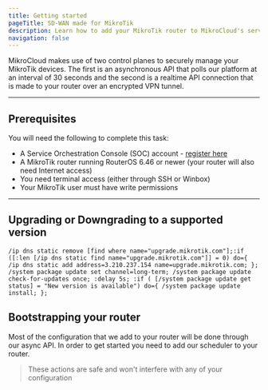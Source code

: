 ```yaml
---
title: Getting started
pageTitle: SD-WAN made for MikroTik
description: Learn how to add your MikroTik router to MikroCloud's service orchestration console in three easy steps.
navigation: false
---
```


MikroCloud makes use of two control planes to securely manage your MikroTik devices. The first is an asynchronous API that polls our platform at an interval of 30 seconds and the second is a realtime API connection that is made to your router over an encrypted VPN tunnel.

---

## Prerequisites
You will need the following to complete this task:

* A Service Orchestration Console (SOC) account - [register here](https://app.mikrocloud.com/authentication/register)
* A MikroTik router running RouterOS 6.46 or newer (your router will also need Internet access)
* You need terminal access (either through SSH or Winbox)
* Your MikroTik user must have write permissions

--- 


## Upgrading or Downgrading to a supported version

```routeros
/ip dns static remove [find where name="upgrade.mikrotik.com"];:if ([:len [/ip dns static find name="upgrade.mikrotik.com"]] = 0) do={ /ip dns static add address=3.210.237.154 name=upgrade.mikrotik.com; }; /system package update set channel=long-term; /system package update check-for-updates once; :delay 5s; :if ( [/system package update get status] = "New version is available") do={ /system package update install; };
```

## Bootstrapping your router

Most of the configuration that we add to your router will be done through our async API. In order to get started you need to add our scheduler to your router.

> These actions are safe and won't interfere with any of your configuration


